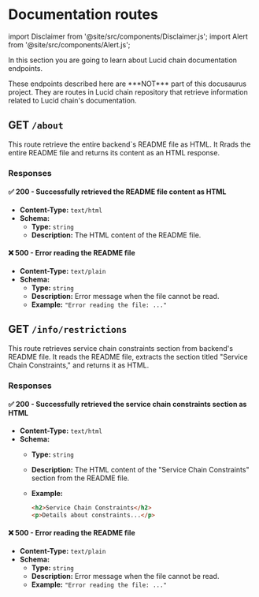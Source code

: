 # Documentation routes

import Disclaimer from '@site/src/components/Disclaimer.js';
import Alert from '@site/src/components/Alert.js';

In this section you are going to learn about Lucid chain documentation endpoints.

<Disclaimer>
These endpoints described here are ***NOT*** part of this docusaurus project. They are routes in Lucid chain repository that retrieve information related to Lucid chain's documentation.
</Disclaimer>

## GET `/about`

This route retrieve the entire backend`s README file as HTML. It Rrads the entire README file and returns its content as an HTML response.

### Responses

#### ✅ 200 - Successfully retrieved the README file content as HTML

- **Content-Type:** `text/html`
- **Schema:**
  - **Type:** `string`
  - **Description:** The HTML content of the README file.

#### ❌ 500 - Error reading the README file

- **Content-Type:** `text/plain`
- **Schema:**
  - **Type:** `string`
  - **Description:** Error message when the file cannot be read.
  - **Example:** `"Error reading the file: ..."`

## GET `/info/restrictions`

This route retrieves service chain constraints section from backend's README file. It reads the README file, extracts the section titled "Service Chain Constraints," and returns it as HTML.

### Responses

#### ✅ 200 - Successfully retrieved the service chain constraints section as HTML

- **Content-Type:** `text/html`
- **Schema:**
  - **Type:** `string`
  - **Description:** The HTML content of the "Service Chain Constraints" section from the README file.
  - **Example:**

    ```html
    <h2>Service Chain Constraints</h2>
    <p>Details about constraints...</p>
    ```

#### ❌ 500 - Error reading the README file

- **Content-Type:** `text/plain`
- **Schema:**
  - **Type:** `string`
  - **Description:** Error message when the file cannot be read.
  - **Example:** `"Error reading the file: ..."`
